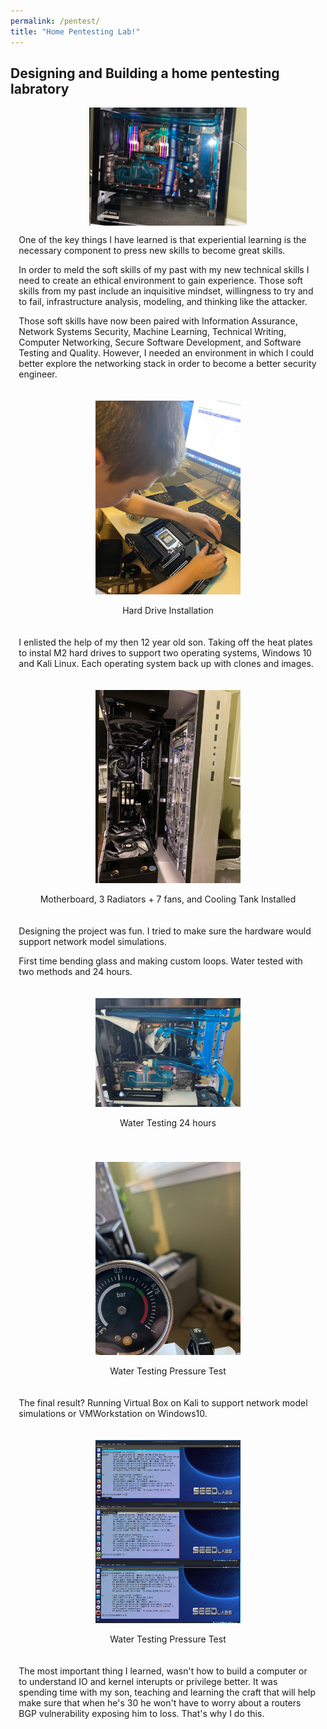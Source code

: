 ```yaml
---
permalink: /pentest/
title: "Home Pentesting Lab!"
---
```

 <style> .indented { padding-left: 10pt; padding-right: 10pt; } </style>
<style> .half {     display: block;
  margin-left: auto;
  margin-right: auto; width: 50%; } </style>
<style>
    figure {
    display: inline-block;
    margin: 20px; /* adjust as needed */}
    figure img {
      vertical-align: top;}
    figure figcaption {
    text-align: center;}
 </style>

## Designing and Building a home pentesting labratory
<center><img src ="https://github.com/dunhamc13/dunhamc13.github.io/blob/master/78B9E9F9-49A3-4C4E-88CB-4445A589B501.JPG?raw=true" class="half"></center>  
<p class="indented">One of the key things I have learned is that experiential learning is the necessary component to press new skills to become great skills.</p>
<p></p>
<p class="indented">In order to meld the soft skills of my past with my new technical skills I need to create an ethical environment to gain experience.  Those soft skills from my past include an inquisitive mindset, willingness to try and to fail, infrastructure analysis, modeling, and thinking like the attacker.  </p>
<p></p>
<p class="indented">Those soft skills have now been paired with Information Assurance, Network Systems Security, Machine Learning, Technical Writing, Computer Networking, Secure Software Development, and Software Testing and Quality.  However, I needed an environment in which I could better explore the networking stack in order to become a better security engineer.</p>
<p></p>
<p><center><figure><img src ="https://github.com/dunhamc13/dunhamc13.github.io/blob/master/634253D1-B2A2-4A9D-ADE2-8804C4D16050.JPG?raw=true" class="half" ><img hspace="20"><figcaption>Hard Drive Installation</figcaption></figure></center></p>  
<p></p>
<p class="indented">I enlisted the help of my then 12 year old son.  Taking off the heat plates to instal M2 hard drives to support two operating systems, Windows 10 and Kali Linux.  Each operating system back up with clones and images.</p>
<p></p>
<p><center><figure><img class="half" src ="https://github.com/dunhamc13/dunhamc13.github.io/blob/master/BE33EBA4-576B-43B3-A34B-5BC8E8BFCB77.JPG?raw=true"><img hspace="20"><figcaption>Motherboard, 3 Radiators + 7 fans, and Cooling Tank Installed</figcaption></figure></center></p>  
<p></p>
<p class="indented">Designing the project was fun.  I tried to make sure the hardware would support network model simulations.</p>
<p></p>
<p class="indented">First time bending glass and making custom loops.  Water tested with two methods and 24 hours.</p>
<p></p>
<p><center><figure><img class="half" src ="https://github.com/dunhamc13/dunhamc13.github.io/blob/master/7A4F50B6-B98B-442A-A262-42010CC8A941.JPG?raw=true"><img hspace="20"><figcaption>Water Testing 24 hours</figcaption></figure></center></p>  
<p></p>
<p><center><figure><img class="half" src ="https://github.com/dunhamc13/dunhamc13.github.io/blob/master/75948376-A326-49D6-BDA8-BFD1882417EB.JPG?raw=true"><img hspace="20"><figcaption>Water Testing Pressure Test</figcaption></figure></center></p> 
<p></p>
<p class="indented">The final result?  Running Virtual Box on Kali to support network model simulations or VMWorkstation on Windows10.</p>
<p></p>
<p><center><figure><img class="half" src ="https://github.com/dunhamc13/dunhamc13.github.io/blob/master/2setup.png?raw=true"><img hspace="20"><figcaption>Water Testing Pressure Test</figcaption></figure></center></p>  
<p class="indented">The most important thing I learned, wasn't how to build a computer or to understand IO and kernel interupts or privilege better.  It was spending time with my son, teaching and learning the craft that will help make sure that when he's 30 he won't have to worry about a routers BGP vulnerability exposing him to loss.  That's why I do this.</p>

